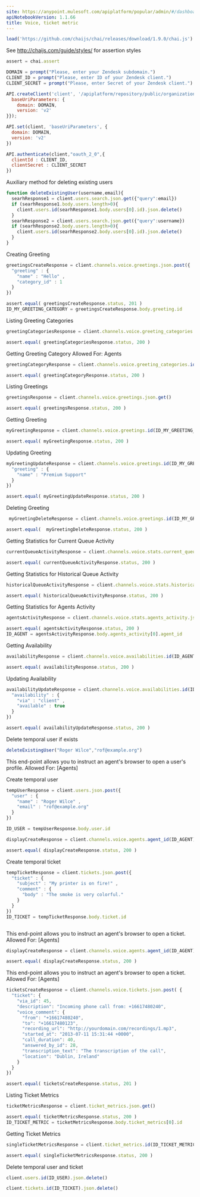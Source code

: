 ```yaml
---
site: https://anypoint.mulesoft.com/apiplatform/popular/admin/#/dashboard/apis/8077/versions/8266/portal/pages/6942/preview
apiNotebookVersion: 1.1.66
title: Voice, ticket metric
---
```


```javascript
load('https://github.com/chaijs/chai/releases/download/1.9.0/chai.js')
```

See http://chaijs.com/guide/styles/ for assertion styles

```javascript
assert = chai.assert
```

```javascript
DOMAIN = prompt("Please, enter your Zendesk subdomain.")
CLIENT_ID = prompt("Please, enter ID of your Zendesk client.")
CLIENT_SECRET = prompt("Please, enter Secret of your Zendesk client.")
```

```javascript
API.createClient('client', '/apiplatform/repository/public/organizations/30/apis/8077/versions/8266/definition',{
  baseUriParameters: {
    domain: DOMAIN,
    version: 'v2'
}});
```

```javascript
API.set(client, 'baseUriParameters', {
  domain: DOMAIN,
  version: 'v2'
})
```

```javascript
API.authenticate(client,"oauth_2_0",{
  clientId : CLIENT_ID,
  clientSecret : CLIENT_SECRET
})
```

Auxiliary method for deleting existing users

```javascript
function deleteExistingUser(username,email){
  searhResponse1 = client.users.search.json.get({"query":email})
  if (searhResponse1.body.users.length>0){
    client.users.id(searhResponse1.body.users[0].id).json.delete()
  }
  searhResponse2 = client.users.search.json.get({"query":username})
  if (searhResponse2.body.users.length>0){
    client.users.id(searhResponse2.body.users[0].id).json.delete()
  }
}
```


Creating Greeting

```javascript
greetingsCreateResponse = client.channels.voice.greetings.json.post({
  "greeting" : {
    "name" : "Hello" ,
    "category_id" : 1
  }
})
```

```javascript
assert.equal( greetingsCreateResponse.status, 201 )
ID_MY_GREETING_CATEGORY = greetingsCreateResponse.body.greeting.id
```

Listing Greeting Categories

```javascript
greetingCategoriesResponse = client.channels.voice.greeting_categories.json.get()
```

```javascript
assert.equal( greetingCategoriesResponse.status, 200 )
```

Getting Greeting Category
Allowed For:
Agents

```javascript
greetingCategoryResponse = client.channels.voice.greeting_categories.id("1").json.get()
```

```javascript
assert.equal( greetingCategoryResponse.status, 200 )
```

Listing Greetings

```javascript
greetingsResponse = client.channels.voice.greetings.json.get()
```

```javascript
assert.equal( greetingsResponse.status, 200 )
```

Getting Greeting

```javascript
myGreetingResponse = client.channels.voice.greetings.id(ID_MY_GREETING_CATEGORY).json.get()
```

```javascript
assert.equal( myGreetingResponse.status, 200 )
```

Updating Greeting

```javascript
myGreetingUpdateResponse = client.channels.voice.greetings.id(ID_MY_GREETING_CATEGORY).json.put({
  "greeting" : {
    "name" : "Premium Support"
  }
})
```

```javascript
assert.equal( myGreetingUpdateResponse.status, 200 )
```

Deleting Greeting

```javascript
 myGreetingDeleteResponse = client.channels.voice.greetings.id(ID_MY_GREETING_CATEGORY).json.delete()
```

```javascript
assert.equal(  myGreetingDeleteResponse.status, 200 )
```

Getting Statistics for Current Queue Activity

```javascript
currentQueueActivityResponse = client.channels.voice.stats.current_queue_activity.json.get()
```

```javascript
assert.equal( currentQueueActivityResponse.status, 200 )
```

Getting Statistics for Historical Queue Activity

```javascript
historicalQueueActivityResponse = client.channels.voice.stats.historical_queue_activity.json.get()
```

```javascript
assert.equal( historicalQueueActivityResponse.status, 200 )
```

Getting Statistics for Agents Activity

```javascript
agentsActivityResponse = client.channels.voice.stats.agents_activity.json.get()
```

```javascript
assert.equal( agentsActivityResponse.status, 200 )
ID_AGENT = agentsActivityResponse.body.agents_activity[0].agent_id
```

Getting Availability

```javascript
availabilityResponse = client.channels.voice.availabilities.id(ID_AGENT).json.get()
```

```javascript
assert.equal( availabilityResponse.status, 200 )
```

Updating Availability

```javascript
availabilityUpdateResponse = client.channels.voice.availabilities.id(ID_AGENT).json.put({
  "availability" : {
    "via" : "client" ,
    "available" : true
  }
})
```

```javascript
assert.equal( availabilityUpdateResponse.status, 200 )
```

Delete temporal user if exists

```javascript
deleteExistingUser("Roger Wilce","rof@example.org")
```

This end-point allows you to instruct an agent's browser to open a user's profile.
 Allowed For: [Agents]

Create temporal user

```javascript
tempUserResponse = client.users.json.post({
  "user" : {
    "name" : "Roger Wilce" ,
    "email" : "rof@example.org"
  }
})
```

```javascript
ID_USER = tempUserResponse.body.user.id
```

```javascript
displayCreateResponse = client.channels.voice.agents.agent_id(ID_AGENT).users.user_id(ID_USER).display.json.post()
```

```javascript
assert.equal( displayCreateResponse.status, 200 )
```



Create temporal ticket

```javascript
tempTicketResponse = client.tickets.json.post({
  "ticket" : {
    "subject" : "My printer is on fire!" ,
    "comment" : {
      "body" : "The smoke is very colorful."
    }
  }
})
ID_TICKET = tempTicketResponse.body.ticket.id
```

```javascript

```

This end-point allows you to instruct an agent's browser to open a ticket.
Allowed For: [Agents]

```javascript
displayCreateResponse = client.channels.voice.agents.agent_id(ID_AGENT).tickets.ticket_id(ID_TICKET).display.json.post()
```

```javascript
assert.equal( displayCreateResponse.status, 200 )
```

This end-point allows you to instruct an agent's browser to open a ticket.
 Allowed For: [Agents]

```javascript
ticketsCreateResponse = client.channels.voice.tickets.json.post( {
  "ticket": {
    "via_id": 45,
    "description": "Incoming phone call from: +16617480240",
    "voice_comment": {
      "from": "+16617480240",
      "to": "+16617480123",
      "recording_url": "http://yourdomain.com/recordings/1.mp3",
      "started_at": "2013-07-11 15:31:44 +0000",
      "call_duration": 40,
      "answered_by_id": 28,
      "transcription_text": "The transcription of the call",
      "location": "Dublin, Ireland"
    }
  }
})
```

```javascript
assert.equal( ticketsCreateResponse.status, 201 )
```

Listing Ticket Metrics

```javascript
ticketMetricsResponse = client.ticket_metrics.json.get()
```

```javascript
assert.equal( ticketMetricsResponse.status, 200 )
ID_TICKET_METRIC = ticketMetricsResponse.body.ticket_metrics[0].id
```

Getting Ticket Metrics

```javascript
singleTicketMetricsResponse = client.ticket_metrics.id(ID_TICKET_METRIC).json.get()
```

```javascript
assert.equal( singleTicketMetricsResponse.status, 200 )
```

Delete temporal user and ticket

```javascript
client.users.id(ID_USER).json.delete()
```

```javascript
client.tickets.id(ID_TICKET).json.delete()
```